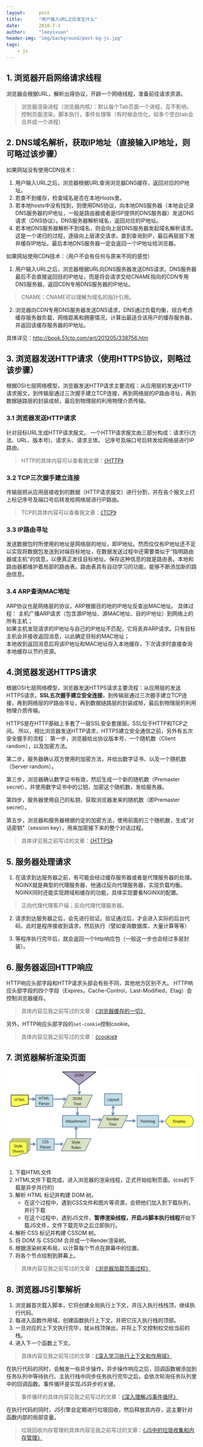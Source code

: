```yaml
---
layout:     post
title:      "用户输入URL之后发生什么"
date:       2018-7-1
author:     "leeyixuan"
header-img: "img/background/post-bg-js.jpg"
tags:
    - js
---
```


## 1. 浏览器开启网络请求线程
浏览器会根据URL，解析出得协议，开辟一个网络线程，准备前往请求资源。
>浏览器渲染进程（浏览器内核）：默认每个Tab页面一个进程，互不影响，控制页面渲染，脚本执行，事件处理等（有时候会优化，如多个空白tab会合并成一个进程）



## 2. DNS域名解析，获取IP地址（直接输入IP地址，则可略过该步骤）
如果网站没有使用CDN技术：
1. 用户输入URL之后，浏览器根据URL查询浏览器DNS缓存，返回对应的IP地址。
2. 若查不到缓存，检查域名是否在本地Hosts里。
3. 若本地hosts中没有找到，则使用DNS协议，向本地DNS服务器（本地会记录DNS服务器的IP地址，一般是路由器或者是ISP提供的DNS服务器）发送DNS请求（DNS协议）。DNS服务器解析域名，返回对应的IP地址。
3. 若本地DNS服务器解析不到域名，则会向上层DNS服务器发起域名解析请求。这是一个递归的过程，逐级向上层递交请求，直到查询到IP，最后再层层下发并缓存IP地址。最后本地DNS服务器一定会返回一个IP地址给浏览器。


如果网站使用CDN技术：（用户不会有任何与原来不同的感觉）
1. 用户输入URL之后，浏览器根据URL向DNS服务器发送DNS请求。DNS服务器最后不会直接返回目的IP地址，而是将会请求交给CNAME指向的CDN专用DNS服务器，返回CDN专用DNS服务器的IP地址。
> CNAME：CNAME可以理解为域名的指针引用。

2. 浏览器向CDN专用DNS服务器发送DNS请求，DNS通过负载均衡，综合考虑缓存服务器负载、网络距离和拥塞情况，计算出最适合该用户的缓存服务器，并返回该缓存服务器的IP地址。

具体详见：http://book.51cto.com/art/201205/338756.htm

## 3.  浏览器发送HTTP请求（使用HTTPS协议，则略过该步骤）
根据OSI七层网络模型，浏览器发送HTTP请求主要流程：从应用层的发送HTTP请求报文，到传输层通过三次握手建立TCP连接，再到网络层的IP路由寻址，再到数据链路层的封装成帧，最后到物理层的利用物理介质传输。

### 3.1  浏览器发送HTTP请求
针对目标URL生成HTTP请求报文。
一个HTTP请求报文由三部分构成：请求行(方法、URL、版本号)、请求头、请求主体。
记序号及端口号后转发给网络层进行IP路由。
> HTTP的具体内容可以查看我文章：[《HTTP》](https://leeyixuan.github.io/2018/05/14/studyhttp/)

### 3.2 TCP三次握手建立连接
传输层把从应用层接收到的数据（HTTP请求报文）进行分割，并在各个报文上打上标记序号及端口号后转发给网络层进行IP路由。
> TCP的具体内容可以查看我文章：[《TCP》](https://leeyixuan.github.io/2018/05/12/tcp/)

### 3.3 IP路由寻址
发送数据包时所使用的地址是网络层的地址，即IP地址。然而仅仅有IP地址还不足以实现将数据包发送到对端目标地址，在数据发送过程中还需要类似于“指明路由器或主机”的信息，以便真正发往目标地址。保存这种信息的就是路由表。本地和路由器都维护着局部的路由表。路由表具有自动学习的功能，能够不断添加新的路由信息。


### 3.4 ARP查询MAC地址
ARP协议也是网络层的协议，ARP根据目的地的IP地址反查出MAC地址。
具体过程：
主机广播ARP请求（包含源IP地址、源MAC地址、目的IP地址）到网络上的所有主机；   
如果主机发现请求的IP地址与自己的IP地址不匹配，它将丢弃ARP请求。只有目标主机会并接收返回消息，以此确定目标的MAC地址；     
本地收到返回消息后将该IP地址和MAC地址存入本地缓存，下次请求时直接查询本地缓存以节约资源。



## 4.浏览器发送HTTPS请求
根据OSI七层网络模型，浏览器发送HTTPS请求主要流程：从应用层的发送HTTPS请求，**SSL五次握手建立安全连接**，到传输层通过三次握手建立TCP连接，再到网络层的IP路由寻址，再到数据链路层的封装成帧，最后到物理层的利用物理介质传输。

HTTPS是在HTTP基础上多套了一层SSL安全套接层。SSL位于HTTP和TCP之间。
所以，相比浏览器发送HTTP请求，HTTPS建立安全通信之前，另外有五次安全握手的流程：
第一步，浏览器给出协议版本号、一个随机数（Client random），以及加密方法。

第二步，服务器确认双方使用的加密方法，并给出数字证书、以及一个随机数（Server random）。

第三步，浏览器确认数字证书有效，然后生成一个新的随机数（Premaster secret），并使用数字证书中的公钥，加密这个随机数，发给服务器。

第四步，服务器使用自己的私钥，获取浏览器发来的随机数（即Premaster secret）。

第五步，浏览器和服务器根据约定的加密方法，使用前面的三个随机数，生成"对话密钥"（session key），用来加密接下来的整个对话过程。

>具体详见我之前写过的文章：[《HTTPS》](https://leeyixuan.github.io/2018/05/13/studyHTTPS/)


## 5. 服务器处理请求
1. 在请求到达服务器之前，有可能会经过缓存服务器或者是代理服务器的处理。NGINX就是典型的代理服务器，他通过反向代理服务器，实现负载均衡。NGINX同时还能实现跨域和缓存的功能，具体实现要看NGINX的配置。
>正向代理代理客户端；反向代理代理服务器。

2. 请求到达服务器之后，会先进行验证。验证通过后，才会进入实际的后台代码，此时是程序接收到请求，然后执行（譬如查询数据库，大量计算等等）

3. 等程序执行完毕后，就会返回一个http响应包（一般这一步也会经过多层封装）。


## 6. 服务器返回HTTP响应
HTTP响应头部字段和HTTP请求头部会有些不同，其他地方区别不大。
HTTP响应头部字段的四个字段（Expires，Cache-Control，Last-Modified，Etag）会控制浏览器缓存。
>具体内容见我之前写过的文章：[《浏览器缓存的一切》](https://leeyixuan.github.io/2018/07/03/cache/)

另外，HTTP响应头部字段的`set-cookie`控制cookie。
>具体内容见我之前写过的文章：[《cookie》](https://leeyixuan.github.io/2018/04/15/cookie/)

## 7. 浏览器解析渲染页面
![](https://www.github.com/CoolRabbit520/photos/raw/master/小书匠/1531706788129.png)



1. 下载HTML文件
2. HTML文件下载完成，进入浏览器的渲染线程，正式开始绘制页面。(css的下载是异步并行的)
3. 解析 HTML 标记并构建 DOM 树。
	- 在这个过程中，遇到CSS文件和图片等资源，会把他们加入到下载队列，并行下载
	- 在这个过程中，遇到JS文件，**暂停渲染线程，开启JS脚本执行线程**开始下载JS文件，文件下载完毕之后立即执行。
4. 解析 CSS 标记并构建 CSSOM 树。
5. 将 DOM 与 CSSOM 合并成一个Render渲染树。
6. 根据渲染树来布局，以计算每个节点在屏幕中的位置。
7. 将各个节点绘制到屏幕上。

>具体内容见我之前写过的文章：[《浏览器加载页面过程》](https://leeyixuan.github.io/2017/07/11/render/)


## 8. 浏览器JS引擎解析

1. 浏览器首次载入脚本，它将创建全局执行上下文，并压入执行栈栈顶，继续执行代码。
2. 每进入函数作用域，创建函数执行上下文，并把它压入执行栈的顶部。
3. 一旦对应的上下文执行完毕，就从栈顶弹出，并将上下文控制权交给当前的栈。
4. 进入下一个函数上下文。

>具体内容见我之前写过的文章：[《深入学习执行上下文和作用域》](https://leeyixuan.github.io/2017/09/26/scope/)


在执行代码的同时，会触发一些异步操作。异步操作响应之后，回调函数被添加到任务队列中等待执行。主执行栈中同步任务执行完毕之后，会依次轮询任务队列里中的回调函数。事件循环是实现JS异步的关键。

>事件循环的具体内容见我之前写过的文章：[《深入理解JS事件循环》](https://leeyixuan.github.io/2018/03/12/eventloop/)


在执行代码的同时，JS引擎会定期进行垃圾回收，然后释放其内存，这主要针对函数内部的局部变量。

>垃圾回收内存管理的具体内容见我之前写过的文章：[《JS中的垃圾收集和内存管理》](https://leeyixuan.github.io/2018/06/11/garbage/)
